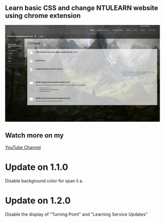 ## Learn basic CSS and change NTULEARN website using chrome extension

![Screen shot of NTULEARN](./showcase.png "Screen shot of NTULEARN")

## Watch more on my

[YouTube Channel](https://www.youtube.com/playlist?list=PLauyMbJD3fIl5-Mbh9bRaHJ1UzFAUv0E5)

# Update on 1.1.0
Disable background color for span li a.

# Update on 1.2.0
Disable the display of "Turning Point" and "Learning Service Updates"
